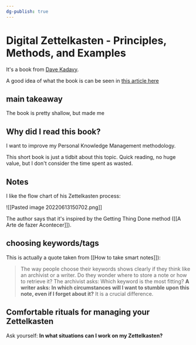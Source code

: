 ```yaml
---
dg-publish: true
---
```

# Digital Zettelkasten - Principles, Methods, and Examples

It's a book from [Dave Kadavy](https://kadavy.net/).

A good idea of what the book is can be seen in [this article here](https://kadavy.net/blog/posts/zettelkasten-method-slip-box-digital-example/)

## main takeaway

The book is pretty shallow, but made me 


## Why did I read this book?

I want to improve my Personal Knowledge Management methodology.

This short book is just a tidbit about this topic. Quick reading, no huge value, but I don't consider the time spent as wasted.


## Notes


I like the flow chart of his Zettelkasten process:

![[Pasted image 20220613150702.png]]

The author says that it's inspired by the Getting Thing Done method ([[A Arte de fazer Acontecer]]).


## choosing keywords/tags

This is actually a quote taken from [[How to take smart notes]]):

> The way people choose their keywords shows clearly if they think like an archivist or a writer. Do they wonder where to store a note or how to retrieve it? The archivist asks: Which keyword is the most fitting? **A writer asks: In which circumstances will I want to stumble upon this note, even if I forget about it?** It is a crucial difference.


## Comfortable rituals for managing your Zettelkasten

Ask yourself: **In what situations can I work on my Zettelkasten?**

